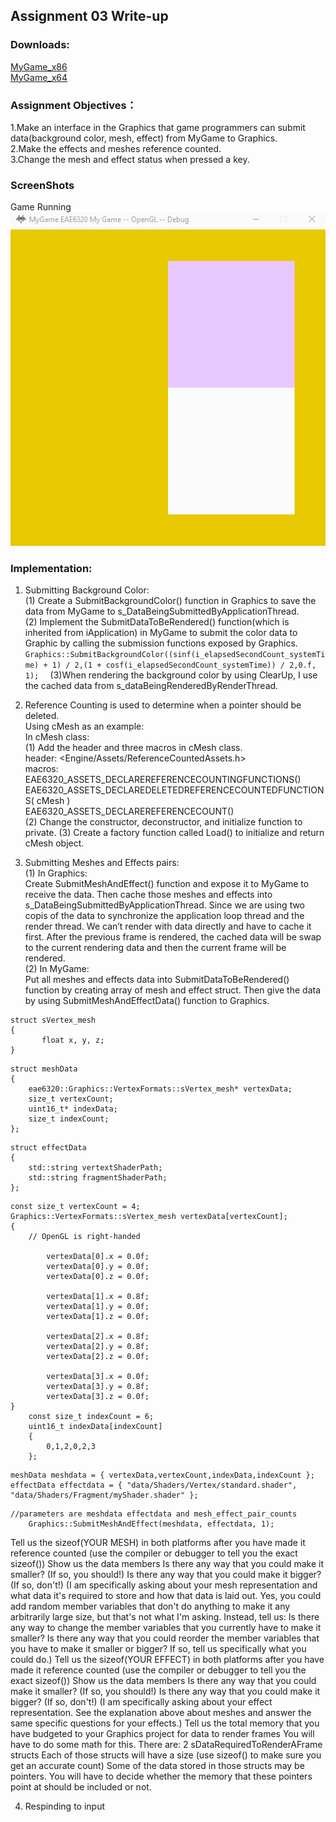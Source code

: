 
## Assignment 03 Write-up

### Downloads: 
[MyGame_x86](https://github.com/XingnanChen/Engineer2/blob/master/Assignment03/MyGame_x86.zip?raw=true)  
[MyGame_x64](https://github.com/XingnanChen/Engineer2/blob/master/Assignment03/MyGame_x64.zip?raw=true)


### Assignment Objectives：
1.Make an interface in the Graphics that game programmers can submit data(background color, mesh, effect) from MyGame to Graphics.  
2.Make the effects and meshes reference counted.  
3.Change the mesh and effect status when pressed a key.  


### ScreenShots
Game Running  
![Image](Assignment03/gameRunning.gif)  
 
### Implementation:
1. Submitting Background Color:  
(1) Create a SubmitBackgroundColor() function in Graphics to save the data from MyGame to s_DataBeingSubmittedByApplicationThread.   
(2) Implement the SubmitDataToBeRendered() function(which is inherited from iApplication) in MyGame to submit the color data to Graphic by calling the submission functions exposed by Graphics.  
```Graphics::SubmitBackgroundColor((sinf(i_elapsedSecondCount_systemTime) + 1) / 2,(1 + cosf(i_elapsedSecondCount_systemTime)) / 2,0.f, 1);  ``` 
(3)When rendering the background color by using ClearUp, I use the cached data from s_dataBeingRenderedByRenderThread.   

2. Reference Counting is used to determine when a pointer should be deleted.  
Using cMesh as an example:   
In cMesh class:   
(1) Add the header and three macros in cMesh class.  
  header:  <Engine/Assets/ReferenceCountedAssets.h>  
  macros:  
  EAE6320_ASSETS_DECLAREREFERENCECOUNTINGFUNCTIONS()  
  EAE6320_ASSETS_DECLAREDELETEDREFERENCECOUNTEDFUNCTIONS( cMesh )  
  EAE6320_ASSETS_DECLAREREFERENCECOUNT()  
(2) Change the constructor, deconstructor, and initialize function to private. 
(3) Create a factory function called Load() to initialize and return cMesh object.    

3. Submitting Meshes and Effects pairs:  
(1) In Graphics:  
Create SubmitMeshAndEffect() function and expose it to MyGame to receive the data. Then cache those meshes and effects into s_DataBeingSubmittedByApplicationThread.  Since we are using two copis of the data to synchronize the application loop thread and the render thread. We can’t render with data directly and have to cache it first. After the previous frame is rendered, the cached data will be swap to the current rendering data and then the current frame will be rendered.  
(2) In MyGame:  
Put all meshes and effects data into SubmitDataToBeRendered() function by creating array of mesh and effect struct. Then give the data by using SubmitMeshAndEffectData() function to Graphics.  
 ```
struct sVertex_mesh  
{  
		float x, y, z;  
} 
 ``` 
```
struct meshData
{
	eae6320::Graphics::VertexFormats::sVertex_mesh* vertexData;
	size_t vertexCount;
	uint16_t* indexData;
	size_t indexCount;
}; 
``` 
```
struct effectData
{
	std::string vertextShaderPath;
	std::string fragmentShaderPath;
};
``` 
 
```
const size_t vertexCount = 4;
Graphics::VertexFormats::sVertex_mesh vertexData[vertexCount];
{
	// OpenGL is right-handed
 
		vertexData[0].x = 0.0f;
		vertexData[0].y = 0.0f;
		vertexData[0].z = 0.0f;
 
		vertexData[1].x = 0.8f;
		vertexData[1].y = 0.0f;
		vertexData[1].z = 0.0f;
 
		vertexData[2].x = 0.8f;
		vertexData[2].y = 0.8f;
		vertexData[2].z = 0.0f;
 
		vertexData[3].x = 0.0f;
		vertexData[3].y = 0.8f;
		vertexData[3].z = 0.0f;
}
	const size_t indexCount = 6;
	uint16_t indexData[indexCount]
	{
		0,1,2,0,2,3
	};
 ```  
 
	
```
meshData meshdata = { vertexData,vertexCount,indexData,indexCount };
effectData effectdata = { "data/Shaders/Vertex/standard.shader", "data/Shaders/Fragment/myShader.shader" };
```  
 
```
//parameters are meshdata effectdata and mesh_effect_pair_counts
	Graphics::SubmitMeshAndEffect(meshdata, effectdata, 1);
```  
 
 	
Tell us the sizeof(YOUR MESH) in both platforms after you have made it reference counted (use the compiler or debugger to tell you the exact sizeof())
Show us the data members
Is there any way that you could make it smaller? (If so, you should!)
Is there any way that you could make it bigger? (If so, don't!)
(I am specifically asking about your mesh representation and what data it's required to store and how that data is laid out. Yes, you could add random member variables that don't do anything to make it any arbitrarily large size, but that's not what I'm asking. Instead, tell us: Is there any way to change the member variables that you currently have to make it smaller? Is there any way that you could reorder the member variables that you have to make it smaller or bigger? If so, tell us specifically what you could do.)
Tell us the sizeof(YOUR EFFECT) in both platforms after you have made it reference counted (use the compiler or debugger to tell you the exact sizeof())
Show us the data members
Is there any way that you could make it smaller? (If so, you should!)
Is there any way that you could make it bigger? (If so, don't!)
(I am specifically asking about your effect representation. See the explanation above about meshes and answer the same specific questions for your effects.)
Tell us the total memory that you have budgeted to your Graphics project for data to render frames
You will have to do some math for this. There are:
2 sDataRequiredToRenderAFrame structs
Each of those structs will have a size (use sizeof() to make sure you get an accurate count)
Some of the data stored in those structs may be pointers. You will have to decide whether the memory that these pointers point at should be included or not.
 
 
4. Respinding to input

